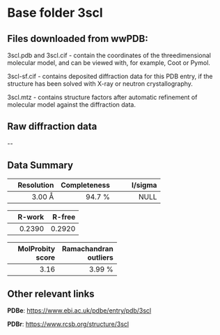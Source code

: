 # Base folder 3scl

## Files downloaded from wwPDB:

3scl.pdb and 3scl.cif - contain the coordinates of the threedimensional molecular model, and can be viewed with, for example, Coot or Pymol.

3scl-sf.cif - contains deposited diffraction data for this PDB entry, if the structure has been solved with X-ray or neutron crystallography.

3scl.mtz - contains structure factors after automatic refinement of molecular model against the diffraction data.

## Raw diffraction data

--<br> 

## Data Summary
|   | Resolution | Completeness| I/sigma |
|---|-------------:|----------------:|--------------:|
|   |3.00 Å|94.7  %|<img width=50/>NULL |

|   | **R-work**| **R-free**   
|---|-------------:|----------------:|           
||0.2390|0.2920|

|   |**MolProbity<br>score**| **Ramachandran<br>outliers** 
|---|-------------:|----------------:|
||3.16|3.99 %|

## Other relevant links 
**PDBe**:  https://www.ebi.ac.uk/pdbe/entry/pdb/3scl
 
**PDBr**: https://www.rcsb.org/structure/3scl 

